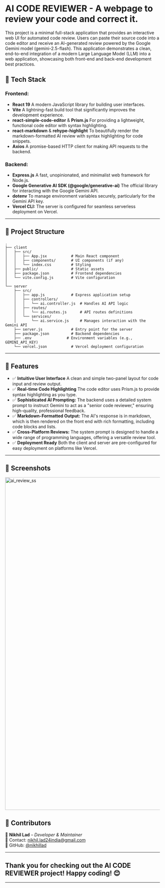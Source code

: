 
# AI CODE REVIEWER - A webpage to review your code and correct it.


This project is a minimal full-stack application that provides an interactive web UI for automated code review. Users can paste their source code into a code editor and receive an AI-generated review powered by the Google Gemini model (gemini-2.5-flash). This application demonstrates a clean, end-to-end integration of a modern Large Language Model (LLM) into a web application, showcasing both front-end and back-end development best practices.

## 🚀 Tech Stack

### Frontend:
- **React 19** A modern JavaScript library for building user interfaces.
- **Vite** A lightning-fast build tool that significantly improves the development experience.
- **react-simple-code-editor** & **Prism.js** For providing a lightweight, functional code editor with syntax highlighting.
- **react-markdown** & **rehype-highlight** To beautifully render the markdown-formatted AI review with syntax highlighting for code snippets.
- **Axios** A promise-based HTTP client for making API requests to the backend.

### Backend:
- **Express.js** A fast, unopinionated, and minimalist web framework for Node.js.
- **Google Generative AI SDK (@google/generative-ai)** The official library for interacting with the Google Gemini API.
- **dotenv** To manage environment variables securely, particularly for the Gemini API key.
- **Vercel CLI:** The server is configured for seamless serverless deployment on Vercel.

---

## 📂 Project Structure
```
.
├── client
│   ├── src/
│   │   ├── App.jsx           # Main React component
│   │   ├── components/       # UI components (if any)
│   │   └── index.css         # Styling
│   ├── public/               # Static assets
│   ├── package.json          # Frontend dependencies
│   └── vite.config.js        # Vite configuration
│
└── server
    ├── src/
    │   ├── app.js            # Express application setup
    │   ├── controllers/
    │   │   └── ai.controller.js  # Handles AI API logic
    │   ├── routes/
    │   │   └── ai.routes.js      # API routes definitions
    │   └── services/
    │       └── ai.service.js     # Manages interaction with the Gemini API
    ├── server.js             # Entry point for the server
    ├── package.json          # Backend dependencies
    ├── .env                # Environment variables (e.g., GEMINI_API_KEY)
    └── vercel.json           # Vercel deployment configuration

```

---

## 🌟 Features

- ✅ **Intuitive User Interface**  A clean and simple two-panel layout for code input and review output.
- ✅ **Real-time Code Highlighting** The code editor uses Prism.js to provide syntax highlighting as you type. 
- ✅ **Sophisticated AI Prompting:** The backend uses a detailed system prompt to instruct Gemini to act as a "senior code reviewer," ensuring high-quality, professional feedback.  
- ✅ **Markdown-Formatted Output:** The AI's response is in markdown, which is then rendered on the front end with rich formatting, including code blocks and lists.
- ✅ **Cross-Platform Reviews:** The system prompt is designed to handle a wide range of programming languages, offering a versatile review tool.
- ✅ **Deployment Ready** Both the client and server are pre-configured for easy deployment on platforms like Vercel.

---


## 📸 Screenshots

<img width="1920" height="1080" alt="ai_review_ss" src="https://github.com/user-attachments/assets/d4b41f03-869a-488c-a6ce-6ef90826c0d7" />

## 🎯 Contributors

👤 **Nikhil Lad** – *Developer & Maintainer*  
📧 Contact: [nikhil.lad24india@gmail.com](nikhil.lad24india@gmail.com)  
🔗 GitHub: [@nikhillad](https://github.com/Gyanthakur)  

---

## Thank you for checking out the **AI CODE REVIEWER** project! Happy coding! 😊

---
